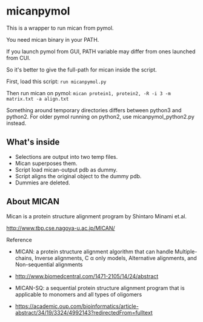 # micanpymol
This is a wrapper to run mican from pymol.

You need mican binary in your PATH.

If you launch pymol from GUI, PATH variable may differ from ones launched from CUI.

So it's better to give the full-path for mican inside the script.

First, load this script:
 ```run micanpymol.py```

Then run mican on pymol:
 ```mican protein1, protein2, -R -i 3 -m matrix.txt -a align.txt```

Something around temporary directories differs between python3 and python2.
For older pymol running on python2, use micanpymol_python2.py instead.

## What's inside

* Selections are output into two temp files.
* Mican superposes them.
* Script load mican-output pdb as dummy.
* Script aligns the original object to the dummy pdb.
* Dummies are deleted.

## About MICAN
Mican is a protein structure alignment program by Shintaro Minami et.al.

http://www.tbp.cse.nagoya-u.ac.jp/MICAN/

Reference

* MICAN: a protein structure alignment algorithm that can handle Multiple-chains, Inverse alignments, C α only models, Alternative alignments, and Non-sequential alignments
* http://www.biomedcentral.com/1471-2105/14/24/abstract

* MICAN-SQ: a sequential protein structure alignment program that is applicable to monomers and all types of oligomers
* https://academic.oup.com/bioinformatics/article-abstract/34/19/3324/4992143?redirectedFrom=fulltext
